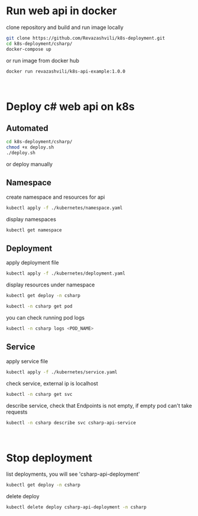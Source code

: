 # Run web api in docker

clone repository and build and run image locally

```sh
git clone https://github.com/Revazashvili/k8s-deployment.git
cd k8s-deployment/csharp/
docker-compose up
```

or run image from docker hub

```sh
docker run revazashvili/k8s-api-example:1.0.0
```

<br/>

# Deploy c# web api on k8s

## Automated

```sh
cd k8s-deployment/csharp/
chmod +x deploy.sh
./deploy.sh
```

or deploy manually

## Namespace

create namespace and resources for api

```sh
kubectl apply -f ./kubernetes/namespace.yaml
```

display namespaces

```sh
kubectl get namespace
```

## Deployment

apply deployment file

```sh
kubectl apply -f ./kubernetes/deployment.yaml
```

display resources under namespace

```sh
kubectl get deploy -n csharp
```

```sh display running pods
kubectl -n csharp get pod
```

you can check running pod logs

```sh
kubectl -n csharp logs <POD_NAME>
```

## Service

apply service file

```sh
kubectl apply -f ./kubernetes/service.yaml
```

check service, external ip is localhost

```sh
kubectl -n csharp get svc
```

describe service, check that Endpoints is not empty, if empty pod can't take requests

```sh
kubectl -n csharp describe svc csharp-api-service
```

<br/>

# Stop deployment

list deployments, you will see 'csharp-api-deployment'

```sh
kubectl get deploy -n csharp
```

delete deploy

```sh
kubectl delete deploy csharp-api-deployment -n csharp
```
